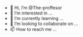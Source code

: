 - 👋 Hi, I’m @The-proffesor
- 👀 I’m interested in ...
- 🌱 I’m currently learning ...
- 💞️ I’m looking to collaborate on ...
- 📫 How to reach me ...

<!---
The-proffesor/The-proffesor is a ✨ special ✨ repository because its `README.md` (this file) appears on your GitHub profile.
You can click the Preview link to take a look at your changes.
--->
